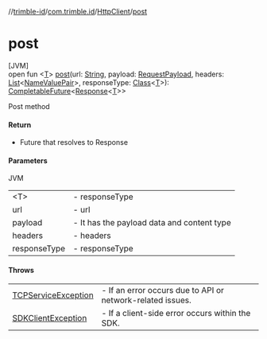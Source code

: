 //[trimble-id](../../../index.md)/[com.trimble.id](../index.md)/[HttpClient](index.md)/[post](post.md)

# post

[JVM]\
open fun &lt;[T](post.md)&gt; [post](post.md)(url: [String](https://docs.oracle.com/javase/8/docs/api/java/lang/String.html), payload: [RequestPayload](../-request-payload/index.md), headers: [List](https://docs.oracle.com/javase/8/docs/api/java/util/List.html)&lt;[NameValuePair](../-name-value-pair/index.md)&gt;, responseType: [Class](https://docs.oracle.com/javase/8/docs/api/java/lang/Class.html)&lt;[T](post.md)&gt;): [CompletableFuture](https://docs.oracle.com/javase/8/docs/api/java/util/concurrent/CompletableFuture.html)&lt;[Response](../-response/index.md)&lt;[T](post.md)&gt;&gt;

Post method

#### Return

- Future that resolves to Response

#### Parameters

JVM

| | |
|---|---|
| &lt;T&gt; | - responseType |
| url | - url |
| payload | - It has the payload data and content type |
| headers | - headers |
| responseType | - responseType |

#### Throws

| | |
|---|---|
| [TCPServiceException](../-t-c-p-service-exception/index.md) | - If an error occurs due to API or network-related issues. |
| [SDKClientException](../-s-d-k-client-exception/index.md) | - If a client-side error occurs within the SDK. |
